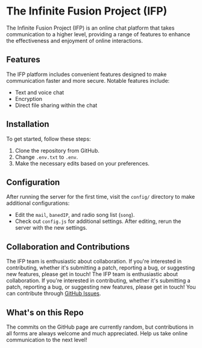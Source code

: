 # The Infinite Fusion Project (IFP)

The Infinite Fusion Project (IFP) is an online chat platform that takes communication to a higher level, providing a range of features to enhance the effectiveness and enjoyment of online interactions.

## Features

The IFP platform includes convenient features designed to make communication faster and more secure. Notable features include:
- Text and voice chat
- Encryption
- Direct file sharing within the chat

## Installation

To get started, follow these steps:
1. Clone the repository from GitHub.
2. Change `.env.txt` to `.env`.
3. Make the necessary edits based on your preferences.

## Configuration

After running the server for the first time, visit the `config/` directory to make additional configurations:
- Edit the `mail`, `banedIP`, and radio song list (`song`).
- Check out `config.js` for additional settings.
After editing, rerun the server with the new settings.

## Collaboration and Contributions

The IFP team is enthusiastic about collaboration. If you're interested in contributing, whether it's submitting a patch, reporting a bug, or suggesting new features, please get in touch! The IFP team is enthusiastic about collaboration. If you're interested in contributing, whether it's submitting a patch, reporting a bug, or suggesting new features, please get in touch! You can contribute through [GitHub Issues](https://github.com/wxn0brP/ifp/issues).


## What's on this Repo

The commits on the GitHub page are currently random, but contributions in all forms are always welcome and much appreciated. Help us take online communication to the next level!
